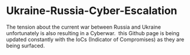 # Ukraine-Russia-Cyber-Escalation
The tension about the current war between Russia and Ukraine unfortunately is also resulting in a Cyberwar.  this Github page is being updated constantly with the IoCs (Indicator of Compromises) as they are being surfaced. 
